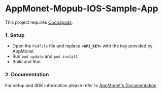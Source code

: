 # AppMonet-Mopub-IOS-Sample-App

This project requires [Cocoapods](https://cocoapods.org/). 

### 1.  Setup

- Open the `Podfile` file and replace **`<API_KEY>`** with the key provided by AppMonet
- Run `pod update` and `pod install`
- Build and Run

### 2.  Documentation

For setup and SDK information please refer to [AppMonet's Documentation](https://docs.appmonet.com/docs/integrate-via-mopub-ios)
